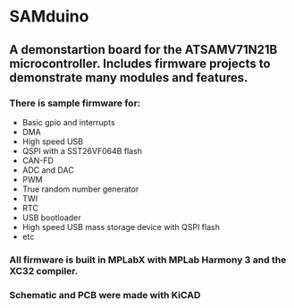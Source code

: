 # SAMduino

## A demonstartion board for the ATSAMV71N21B microcontroller.  Includes firmware projects to demonstrate many modules and features.  
  
### There is sample firmware for:
* Basic gpio and interrupts
* DMA
* High speed USB
* QSPI with a SST26VF064B flash
* CAN-FD
* ADC and DAC
* PWM
* True random number generator
* TWI
* RTC
* USB bootloader
* High speed USB mass storage device with QSPI flash
* etc


### All firmware is built in MPLabX with MPLab Harmony 3 and the XC32 compiler.  
### Schematic and PCB were made with KiCAD  
